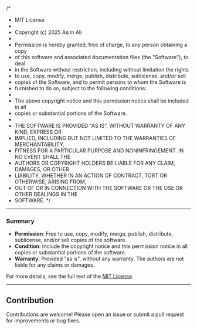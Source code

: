 ﻿/*
 * MIT License
 * 
 * Copyright (c) 2025 Asim Ali
 * 
 * Permission is hereby granted, free of charge, to any person obtaining a copy
 * of this software and associated documentation files (the "Software"), to deal
 * in the Software without restriction, including without limitation the rights
 * to use, copy, modify, merge, publish, distribute, sublicense, and/or sell
 * copies of the Software, and to permit persons to whom the Software is
 * furnished to do so, subject to the following conditions:
 * 
 * The above copyright notice and this permission notice shall be included in all
 * copies or substantial portions of the Software.
 * 
 * THE SOFTWARE IS PROVIDED "AS IS", WITHOUT WARRANTY OF ANY KIND, EXPRESS OR
 * IMPLIED, INCLUDING BUT NOT LIMITED TO THE WARRANTIES OF MERCHANTABILITY,
 * FITNESS FOR A PARTICULAR PURPOSE AND NONINFRINGEMENT. IN NO EVENT SHALL THE
 * AUTHORS OR COPYRIGHT HOLDERS BE LIABLE FOR ANY CLAIM, DAMAGES, OR OTHER
 * LIABILITY, WHETHER IN AN ACTION OF CONTRACT, TORT OR OTHERWISE, ARISING FROM,
 * OUT OF OR IN CONNECTION WITH THE SOFTWARE OR THE USE OR OTHER DEALINGS IN THE
 * SOFTWARE.
 */

---

### Summary

- **Permission**: Free to use, copy, modify, merge, publish, distribute, sublicense, and/or sell copies of the software.  
- **Condition**: Include the copyright notice and this permission notice in all copies or substantial portions of the software.  
- **Warranty**: Provided "as is", without any warranty. The authors are not liable for any claims or damages.  

For more details, see the full text of the [MIT License](https://opensource.org/licenses/MIT).

---

## Contribution

Contributions are welcome! Please open an issue or submit a pull request for improvements or bug fixes.
